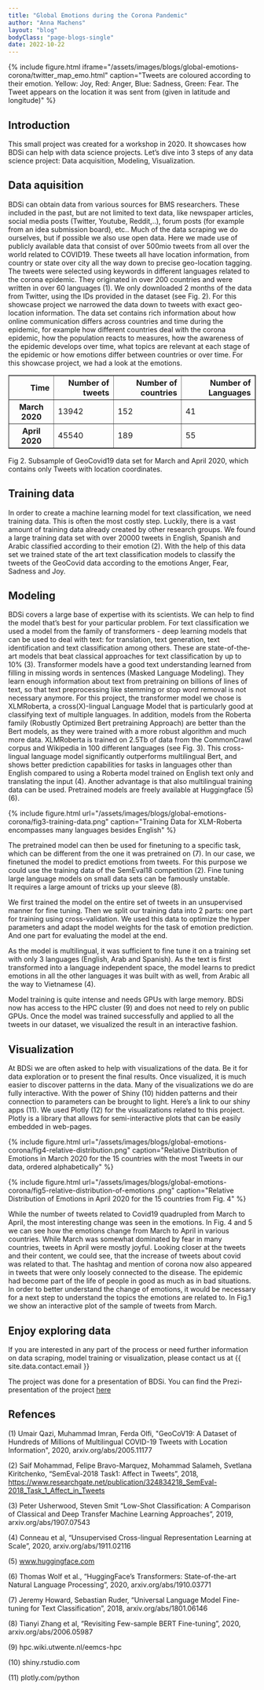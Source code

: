 ```yaml
---
title: "Global Emotions during the Corona Pandemic"
author: "Anna Machens"
layout: "blog"
bodyClass: "page-blogs-single"
date: 2022-10-22
---
```


{% include figure.html iframe="/assets/images/blogs/global-emotions-corona/twitter_map_emo.html" caption="Tweets are coloured according to their emotion. Yellow: Joy, Red: Anger, Blue: Sadness, Green: Fear. The Tweet appears on the location it was sent from (given in latitude and longitude)" %}


## Introduction
This small project was created for a workshop in 2020. 
It showcases how BDSi can help with data science projects.
Let’s dive into 3 steps of any data science project: Data acquisition, Modeling, Visualization.

## Data aquisition 

BDSi can obtain data from various sources for BMS researchers. These included in the past, but are not limited to text data, like newspaper articles, social media posts (Twitter, Youtube, Reddit,..), forum posts (for example from an idea submission board), etc.. Much of the data scraping we do ourselves, but if possible we also use open data. Here we made use of publicly available data that consist of over 500mio tweets from all over the world related to COVID19. These tweets all have location information, from country or state over city all the way down to precise geo-location tagging. The tweets were selected using keywords in different languages related to the corona epidemic. They originated in over 200 countries and were written in over 60 languages (1).
We only downloaded 2 months of the data from Twitter, using the IDs provided in the dataset (see Fig. 2). For this showcase project we narrowed the data down to tweets with exact geo-location information.
The data set contains rich information about how online communication differs across countries and time during the epidemic, for example how different countries deal with the corona epidemic, how the population reacts to measures, how the awareness of the epidemic develops over time, what topics are relevant at each stage of the epidemic or how emotions differ between countries or over time. For this showcase project, we had a look at the emotions. 

<div class="figure">
<style scoped>
    .table {
        max-width: 100%;
        overflow: auto;
    }
    .dataframe tbody tr th:only-of-type {
        vertical-align: middle;
    }
    .dataframe tbody tr th {
        vertical-align: top;
    }
    .dataframe thead th {
        text-align: right;
    }
</style>
<table border="time" class="dataframe">
  <thead>
    <tr style="text-align: right;">
      <th>Time</th>
      <th>Number of tweets</th>
      <th>Number of countries</th>
      <th>Number of Languages</th>
    </tr>
  </thead>
  <tbody>
    <tr>
      <th>March 2020</th>
      <td>13942</td>
      <td>152</td>
      <td>41</td>
    </tr>
    <tr>
      <th>April 2020</th>
      <td>45540</td>
      <td>189</td>
      <td>55</td>
    </tr>
  </tbody>
</table>
<p>Fig 2. Subsample of GeoCovid19 data set for March and April 2020, which contains only Tweets with location coordinates.</p>
</div>

## Training data

In order to create a machine learning model for text classification, we need training data. This is often the most costly step. Luckily, there is a vast amount of training data already created by other research groups.  We found a large training data set with over 20000 tweets in English, Spanish and Arabic classified according to their emotion (2). With the help of this data set we trained state of the art text classification models to classify the tweets of the GeoCovid data according to the emotions Anger, Fear, Sadness and Joy.

## Modeling

BDSi covers a large base of expertise with its scientists. We can help to find the model that’s best for your particular problem. For text classification we used a model from the family of transformers - deep learning models that can be used to deal with text: for translation, text generation, text identification and text classification among others. These are state-of-the-art models that beat classical approaches for text classification by up to 10% (3).
Transformer models have a good text understanding learned from filling in missing words in sentences (Masked Language Modeling). They learn enough information about text from pretraining on billions of lines of text, so that text preprocessing like stemming or stop word removal is not necessary anymore. For this project, the transformer model we chose is XLMRoberta,  a cross(X)-lingual Language Model that is particularly good at classifying text of multiple languages. In addition, models from the Roberta family (Robustly Optimized Bert pretraining Approach) are better than the Bert models, as they were trained with a more robust algorithm and much more data. XLMRoberta is trained on 2.5Tb of data from the CommonCrawl corpus and Wikipedia in 100 different languages (see Fig. 3). 
This cross-lingual language model significantly outperforms multilingual Bert, and shows better prediction capabilities for tasks in languages other than English compared to using a Roberta model trained on English text only and translating the input (4). Another advantage is that also multilingual training data can be used. Pretrained models are freely available at Huggingface (5) (6).



{% include figure.html url="/assets/images/blogs/global-emotions-corona/fig3-training-data.png" caption="Training Data for XLM-Roberta encompasses many languages besides English" %}


The pretrained model can then be used for finetuning to a specific task, which can be different from the one it was pretrained on (7). 
In our case, we finetuned the model to predict emotions from tweets. For this purpose we could use the training data of the SemEval18 competition (2).
Fine tuning large language models on small data sets can be famously unstable.  
It requires a large amount of tricks up your sleeve (8).

We first trained the model on the entire set of tweets in an unsupervised manner for fine tuning. Then we split our training data into 2 parts:
one part for training using cross-validation. We used this data to optimize the hyper parameters and adapt the model weights for the task of emotion prediction. And one part for evaluating the model at the end.

As the model is multilingual, it was sufficient to fine tune it on a training set with only 3 languages (English, Arab and Spanish). As the text is first transformed into a language independent space, the model learns to predict emotions in all the other languages it was built with as well, from Arabic all the way to Vietnamese (4).

Model training is quite intense and needs GPUs with large memory. BDSi now has access to the HPC cluster (9) and does not need to rely on public GPUs. 
Once the model was trained successfully and applied to all the tweets in our dataset, we visualized the result in an interactive fashion.

## Visualization 

At BDSi we are often asked to help with visualizations of the data. Be it for data exploration or to present the final results. Once visualized, it is much easier to discover patterns in the data. Many of the visualizations we do are fully interactive. With the power of Shiny (10) hidden patterns and their connection to parameters can be brought to light. Here’s a link to our shiny apps (11).
We used Plotly (12) for the visualizations related to this project. Plotly is a library that allows for semi-interactive plots that can be easily embedded in web-pages.



 {% include figure.html url="/assets/images/blogs/global-emotions-corona/fig4-relative-distribution.png" caption="Relative Distribution of Emotions in March 2020 for the 15 countries with the most Tweets in our data, ordered alphabetically" %}




{% include figure.html url="/assets/images/blogs/global-emotions-corona/fig5-relative-distribution-of-emotions .png" caption="Relative Distribution of Emotions in April 2020 for the 15 countries from Fig. 4" %}

While the number of tweets related to Covid19 quadrupled from March to April, the most interesting change was seen in the emotions. In Fig. 4 and 5 we can see how the emotions change from March to April in various countries. While March was somewhat dominated by fear in many countries, tweets in April were mostly joyful. Looking closer at the tweets and their content, we could see, that the increase of tweets about covid was related to that. The hashtag and mention of corona now also appeared in tweets that were only loosely connected to the disease. The epidemic had become part of the life of people in good as much as in bad situations. In order to better understand the change of emotions, it would be necessary for a next step to understand the topics the emotions are related to.
In Fig.1 we show an interactive plot of the sample of tweets from March.

## Enjoy exploring data 
If you are interested in any part of the process or need further information on data scraping, model training or visualization, please contact us at {{ site.data.contact.email }}

The project was done for a presentation of BDSi. 
You can find the Prezi-presentation of the project [here](https://prezi.com/p/o9bpnhhtxkzq/data-science/) 

## Refences 

(1)	Umair Qazi, Muhammad Imran, Ferda Olfi, "GeoCoV19: A Dataset of Hundreds of Millions of Multilingual COVID-19 Tweets with Location Information", 2020, arxiv.org/abs/2005.11177 

(2)	Saif Mohammad, Felipe Bravo-Marquez, Mohammad Salameh, Svetlana Kiritchenko, “SemEval-2018 Task1: Affect in Tweets”, 2018, https://www.researchgate.net/publication/324834218_SemEval-2018_Task_1_Affect_in_Tweets

(3)	Peter Usherwood, Steven Smit “Low-Shot Classification: A Comparison of Classical and Deep Transfer Machine Learning Approaches”, 2019, arxiv.org/abs/1907.07543

(4)	Conneau et al, “Unsupervised Cross-lingual Representation Learning at Scale”, 2020, arxiv.org/abs/1911.02116

(5)	www.huggingface.com

(6)	Thomas Wolf et al., “HuggingFace’s Transformers: State-of-the-art Natural Language Processing”, 2020,  arxiv.org/abs/1910.03771

(7)	Jeremy Howard, Sebastian Ruder, “Universal Language Model Fine-tuning for Text Classification”, 2018, arxiv.org/abs/1801.06146

(8)	Tianyi Zhang et al, “Revisiting Few-sample BERT Fine-tuning”, 2020, arxiv.org/abs/2006.05987

(9)	hpc.wiki.utwente.nl/eemcs-hpc 

(10)	shiny.rstudio.com 

(11)	plotly.com/python 
